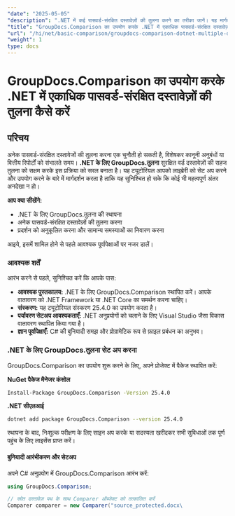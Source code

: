 ```yaml
---
"date": "2025-05-05"
"description": ".NET में कई पासवर्ड-संरक्षित दस्तावेज़ों की तुलना करने का तरीका जानें। यह मार्गदर्शिका सेटअप, कार्यान्वयन और सर्वोत्तम प्रथाओं को कवर करती है।"
"title": "GroupDocs.Comparison का उपयोग करके .NET में एकाधिक पासवर्ड-संरक्षित दस्तावेज़ों की तुलना कैसे करें"
"url": "/hi/net/basic-comparison/groupdocs-comparison-dotnet-multiple-documents/"
"weight": 1
type: docs
---
```

# GroupDocs.Comparison का उपयोग करके .NET में एकाधिक पासवर्ड-संरक्षित दस्तावेज़ों की तुलना कैसे करें

## परिचय

अनेक पासवर्ड-संरक्षित दस्तावेजों की तुलना करना एक चुनौती हो सकती है, विशेषकर कानूनी अनुबंधों या वित्तीय रिपोर्टों को संभालते समय। **.NET के लिए GroupDocs.तुलना** सुरक्षित वर्ड दस्तावेज़ों की सहज तुलना को सक्षम करके इस प्रक्रिया को सरल बनाता है। यह ट्यूटोरियल आपको लाइब्रेरी को सेट अप करने और उपयोग करने के बारे में मार्गदर्शन करता है ताकि यह सुनिश्चित हो सके कि कोई भी महत्वपूर्ण अंतर अनदेखा न हो।

**आप क्या सीखेंगे:**

- .NET के लिए GroupDocs.तुलना की स्थापना
- अनेक पासवर्ड-संरक्षित दस्तावेज़ों की तुलना करना
- प्रदर्शन को अनुकूलित करना और सामान्य समस्याओं का निवारण करना

आइये, इसमें शामिल होने से पहले आवश्यक पूर्वापेक्षाओं पर नजर डालें।

### आवश्यक शर्तें

आरंभ करने से पहले, सुनिश्चित करें कि आपके पास:

- **आवश्यक पुस्तकालय:** .NET के लिए GroupDocs.Comparison स्थापित करें। आपके वातावरण को .NET Framework या .NET Core का समर्थन करना चाहिए।
- **संस्करण:** यह ट्यूटोरियल संस्करण 25.4.0 का उपयोग करता है।
- **पर्यावरण सेटअप आवश्यकताएँ:** .NET अनुप्रयोगों को चलाने के लिए Visual Studio जैसा विकास वातावरण स्थापित किया गया है।
- **ज्ञान पूर्वापेक्षाएँ:** C# की बुनियादी समझ और प्रोग्रामेटिक रूप से फ़ाइल प्रबंधन का अनुभव।

### .NET के लिए GroupDocs.तुलना सेट अप करना

GroupDocs.Comparison का उपयोग शुरू करने के लिए, अपने प्रोजेक्ट में पैकेज स्थापित करें:

**NuGet पैकेज मैनेजर कंसोल**
```bash
Install-Package GroupDocs.Comparison -Version 25.4.0
```

**.NET सीएलआई**
```bash
dotnet add package GroupDocs.Comparison --version 25.4.0
```

स्थापना के बाद, निःशुल्क परीक्षण के लिए साइन अप करके या सदस्यता खरीदकर सभी सुविधाओं तक पूर्ण पहुंच के लिए लाइसेंस प्राप्त करें।

#### बुनियादी आरंभीकरण और सेटअप

अपने C# अनुप्रयोग में GroupDocs.Comparison आरंभ करें:

```csharp
using GroupDocs.Comparison;

// स्रोत दस्तावेज़ पथ के साथ Comparer ऑब्जेक्ट को तत्कालित करें
Comparer comparer = new Comparer("source_protected.docx\